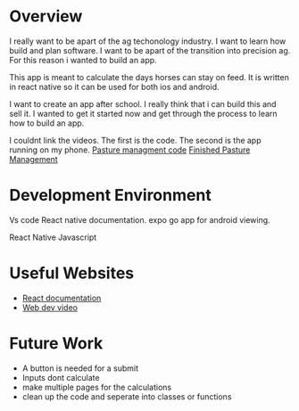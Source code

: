 # Overview

I really want to be apart of the ag techonology industry. I want to learn how build and plan software. I want to be apart of the transition into precision ag. For this reason i wanted to build an app. 

This app is meant to calculate the days horses can stay on feed. It is written in react native so it can be used for both ios and android. 

I want to create an app after school. I really think that i can build this and sell it. I wanted to get it started now and get through the process to learn how to build an app. 

I couldnt link the videos. The first is the code. The second is the app running on my phone. 
[Pasture managment code](https://youtu.be/i6oQu-C33jk)
[Finished Pasture Management](https://youtu.be/3vO2lUDRtSQ)

# Development Environment

Vs code
React native documentation. 
expo go app for android viewing. 


React Native
Javascript


# Useful Websites

* [React documentation](https://reactnative.dev/docs/handling-text-input)
* [Web dev video](https://www.youtube.com/watch?v=Rh3tobg7hEo&t=1456s)

# Future Work


* A button is needed for a submit
* Inputs dont calculate
* make multiple pages for the calculations
* clean up the code and seperate into classes or functions
